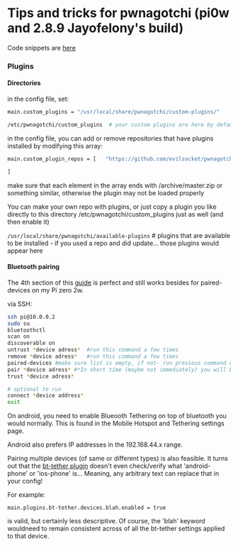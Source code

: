 # Tips and tricks for pwnagotchi (pi0w and 2.8.9 Jayofelony's build)

Code snippets are [here](SNIPPETS.md)

### Plugins

#### Directories

in the config file, set: 
```bash
main.custom_plugins = "/usr/local/share/pwnagotchi/custom-plugins/"

/etc/pwnagotchi/custom_plugins  # your custom plugins are here by default, whether they are enabled or not
```
in the config file, you can add or remove repositories that have plugins installed by modifying this array:

```bash
main.custom_plugin_repos = [   "https://github.com/evilsocket/pwnagotchi-plugins-contrib/archive/master.zip",

]

```

make sure that each element in the array ends with /archive/master.zip or something similar, otherwise the plugin may not be loaded properly

You can make your own repo with plugins, or just copy a plugin you like directly to this directory /etc/pwnagotchi/custom_plugins just as well (and then enable it) 

```/usr/local/share/pwnagotchi/available-plugins``` # plugins that are available to be installed - if you used a repo and did update... those plugins would appear here


#### Bluetooth pairing

The 4th section of this [guide](https://github.com/Xyl0se/Pwnagotchi-new-guerilla-guide#42-pair-pwnagotchi-with-phone-important
) is perfect and still works besides for paired-devices on my Pi zero 2w. 

via SSH: 

```bash
ssh pi@10.0.0.2
sudo su
bluetoothctl
scan on
discoverable on
untrust *device adress*  #run this command a few times
remove *device adress*   #run this command a few times
paired-devices #make sure list is empty, if not- run previous command until it is empty
pair *device adress* #*In short time (maybe not immediately) you will be prompted on the phone to allow connection from your pwnagotchi hostname- pair*
trust *device adress*

# optional to run 
connect *device address*
exit
```

On android, you need to enable Blueooth Tethering on top of bluetooth you would normally. This is found in the Mobile Hotspot and Tethering settings page. 

Android also prefers IP addresses in the 192.168.44.x range.

Pairing multiple devices (of same or different types) is also feasible. It turns out that the [bt-tether plugin](https://github.com/jayofelony/pwnagotchi/blob/f36d4aea7735037eb401de8e12e5e24a8a676300/pwnagotchi/plugins/default/bt-tether.py#L163)  doesn't even check/verify what 'android-phone' or 'ios-phone' is... Meaning, any arbitrary text can replace that in your config!

For example:

```main.plugins.bt-tether.devices.blah.enabled = true```

is valid, but certainly less descriptive. Of course, the 'blah' keyword wouldneed to remain consistent across of all the bt-tether settings applied to that device. 